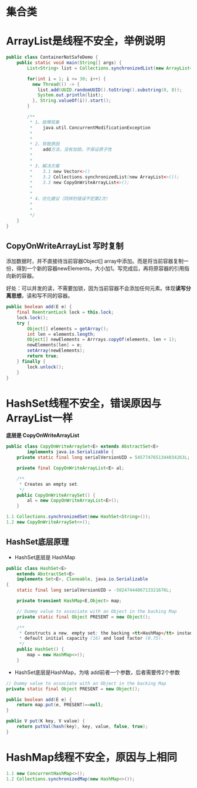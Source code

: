 # 集合类


# ArrayList是线程不安全，举例说明
```java
public class ContainerNotSafeDemo {
    public static void main(String[] args) {
        List<String> list = Collections.synchronizedList(new ArrayList<>());

        for(int i = 1; i <= 30; i++) {
          new Thread(() -> {
            list.add(UUID.randomUUID().toString().substring(0, 8));
            System.out.println(list);
          }, String.valueOf(i)).start();
        }

        /**
         * 1、故障现象
         *    java.util.ConcurrentModificationException
         *
         *
         * 2、导致原因
         *    add方法，没有加锁。不保证原子性
         *
         *
         * 3、解决方案
         *    3.1 new Vector<>()
         *    3.2 Collections.synchronizedList(new ArrayList<>());
         *    3.3 new CopyOnWriteArrayList<>();
         *
         *
         * 4、优化建议（同样的错误不犯第2次）
         *
         * 
         */
    }
}
```

## CopyOnWriteArrayList 写时复制

添加数据时，并不直接待当前容器Object[] array中添加。而是将当前容器复制一份，得到一个新的容器newElements，大小加1。写完成后，再将原容器的引用指向新的容器。

好处：可以并发的读，不需要加锁，因为当前容器不会添加任何元素。体现**读写分离思想**，读和写不同的容器。

```java
public boolean add(E e) {
    final ReentrantLock lock = this.lock;
    lock.lock();
    try {
        Object[] elements = getArray();
        int len = elements.length;
        Object[] newElements = Arrrays.copyOf(elements, len + 1);
        newElements[len] = e;
        setArray(newElements);
        return true;
    } finally {
        lock.unlock();
    }
}
```

# HashSet线程不安全，错误原因与ArrayList一样

**底层是 CopyOnWriteArrayList**

```java
public class CopyOnWriteArraySet<E> extends AbstractSet<E>
        implements java.io.Serializable {
    private static final long serialVersionUID = 5457747651344034263L;

    private final CopyOnWriteArrayList<E> al;

    /**
     * Creates an empty set.
     */
    public CopyOnWriteArraySet() {
        al = new CopyOnWriteArrayList<E>();
    }
```


```java
1.1 Collections.synchronizedSet(new HashSet<String>());
1.2 new CopyOnWriteArraySet<>();
```

## HashSet底层原理

* HashSet底层是 HashMap

```java
public class HashSet<E>
    extends AbstractSet<E>
    implements Set<E>, Cloneable, java.io.Serializable
{
    static final long serialVersionUID = -5024744406713321676L;

    private transient HashMap<E,Object> map;

    // Dummy value to associate with an Object in the backing Map
    private static final Object PRESENT = new Object();

    /**
     * Constructs a new, empty set; the backing <tt>HashMap</tt> instance has
     * default initial capacity (16) and load factor (0.75).
     */
    public HashSet() {
        map = new HashMap<>();
    }
```

* HashSet底层是HashMap，为啥 add前者一个参数，后者需要传2个参数

```java
// Dummy value to associate with an Object in the backing Map
private static final Object PRESENT = new Object();

public boolean add(E e) {
    return map.put(e, PRESENT)==null;
}

public V put(K key, V value) {
    return putVal(hash(key), key, value, false, true);
}
```

# HashMap线程不安全，原因与上相同

```java
1.1 new ConcurrentHashMap<>();
1.2 Collections.synchronizedMap(new HashMap<>());
```